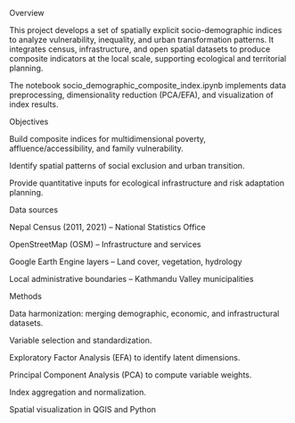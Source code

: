 Overview

This project develops a set of spatially explicit socio-demographic indices to analyze vulnerability, inequality, and urban transformation patterns.
It integrates census, infrastructure, and open spatial datasets to produce composite indicators at the local scale, supporting ecological and territorial planning.

The notebook socio_demographic_composite_index.ipynb implements data preprocessing, dimensionality reduction (PCA/EFA), and visualization of index results.

Objectives

Build composite indices for multidimensional poverty, affluence/accessibility, and family vulnerability.

Identify spatial patterns of social exclusion and urban transition.

Provide quantitative inputs for ecological infrastructure and risk adaptation planning.

Data sources

Nepal Census (2011, 2021) – National Statistics Office

OpenStreetMap (OSM) – Infrastructure and services

Google Earth Engine layers – Land cover, vegetation, hydrology

Local administrative boundaries – Kathmandu Valley municipalities

Methods

Data harmonization: merging demographic, economic, and infrastructural datasets.

Variable selection and standardization.

Exploratory Factor Analysis (EFA) to identify latent dimensions.

Principal Component Analysis (PCA) to compute variable weights.

Index aggregation and normalization.

Spatial visualization in QGIS and Python
